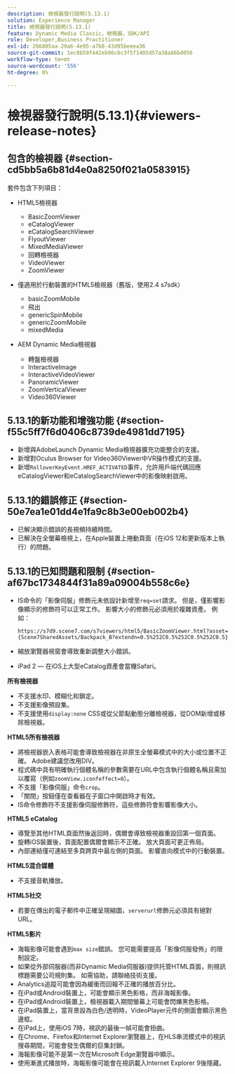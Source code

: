 ```yaml
---
description: 檢視器發行說明(5.13.1)
solution: Experience Manager
title: 檢視器發行說明(5.13.1)
feature: Dynamic Media Classic，檢視器，SDK/API
role: Developer,Business Practitioner
exl-id: 266805aa-29a6-4e95-a7b8-43d95beeea36
source-git-commit: 1ec8b59f442eb96c6c3f5f1405d57a38a86bd056
workflow-type: tm+mt
source-wordcount: '556'
ht-degree: 0%

---
```


# 檢視器發行說明(5.13.1){#viewers-release-notes}

## 包含的檢視器 {#section-cd5bb5a6b81d4e0a8250f021a0583915}

套件包含下列項目：

* HTML5檢視器

   * BasicZoomViewer
   * eCatalogViewer
   * eCatalogSearchViewer
   * FlyoutViewer
   * MixedMediaViewer
   * 回轉檢視器
   * VideoViewer
   * ZoomViewer

* 僅適用於行動裝置的HTML5檢視器（舊版，使用2.4 s7sdk）

   * basicZoomMobile
   * 飛出
   * genericSpinMobile
   * genericZoomMobile
   * mixedMedia

* AEM Dynamic Media檢視器

   * 轉盤檢視器
   * InteractiveImage
   * InteractiveVideoViewer
   * PanoramicViewer
   * ZoomVerticalViewer
   * Video360Viewer

## 5.13.1的新功能和增強功能 {#section-f55c5ff7f6d0406c8739de4981dd7195}

* 新增與AdobeLaunch Dynamic Media檢視器擴充功能整合的支援。
* 新增對Oculus Browser for Video360Viewer中VR操作模式的支援。
* 新增`RolloverKeyEvent.HREF_ACTIVATED`事件，允許用戶端代碼回應eCatalogViewer和eCatalogSearchViewer中的影像映射啟用。

## 5.13.1的錯誤修正 {#section-50e7ea1e01dd4e1fa9c8b3e00eb002b4}

* 已解決顯示錯誤的長視頻持續時間。
* 已解決在全螢幕檢視上，在Apple裝置上捲動頁面（在iOS 12和更新版本上執行）的問題。

## 5.13.1的已知問題和限制 {#section-af67bc1734844f31a89a09004b558c6e}

* IS命令的「影像伺服」修飾元未依設計新增至`req=set`請求。 但是，僅影響影像顯示的修飾符可以正常工作。 影響大小的修飾元必須用於複雜資產。 例如：

   `https://s7d9.scene7.com/s7viewers/html5/BasicZoomViewer.html?asset= {Scene7SharedAssets/Backpack_B?extendn=0.5%252C0.5%252C0.5%252C0.5}`

* 縮放瀏覽器視窗會導致重新調整大小錯誤。
* iPad 2 — 在iOS上大型eCatalog資產會當機Safari。

**所有檢視器**

* 不支援水印、模糊化和鎖定。
* 不支援影像預設集。
* 不支援使用`display:none` CSS或從父節點動態分離檢視器，從DOM新增或移除檢視器。

**HTML5所有檢視器**

* 將檢視器嵌入表格可能會導致檢視器在非原生全螢幕模式中的大小或位置不正確。 Adobe建議您改用DIV。
* 程式碼中具有明確執行個體名稱的參數需要在URL中包含執行個體名稱且需加以覆寫（例如`zoomView.iconfeffect=0`）。
* 不支援「影像伺服」命令`crop`。
* 「關閉」按鈕僅在查看器在子窗口中開啟時才有效。
* IS命令修飾符不支援影像伺服修飾符，這些修飾符會影響影像大小。

**HTML5 eCatalog**

* 導覽至其他HTML頁面然後返回時，偶爾會導致檢視器重設回第一個頁面。
* 旋轉iOS裝置後，頁面配置偶爾會顯示不正確。 放大頁面可更正佈局。
* 內部連結僅可連結至多頁跨頁中最左側的頁面。 影響直向模式中的行動裝置。

**HTML5混合媒體**

* 不支援音軌播放。

**HTML5社交**

* 若要在傳出的電子郵件中正確呈現縮圖，`serverurl`修飾元必須具有絕對URL。

**HTML5影片**

* 海報影像可能會遇到`max size`錯誤。 您可能需要提高「影像伺服發佈」的限制設定。
* 如果從外部伺服器(而非Dynamic Media伺服器)提供托管HTML頁面，則視訊標題需要公司規則集。 如需協助，請聯絡技術支援。
* Analytics追蹤可能會因為緩衝而回報不正確的播放百分比。
* 在iPad或Android裝置上，可能會顯示黑色影格，而非海報影像。
* 在iPad或Android裝置上，檢視器載入期間螢幕上可能會閃爍黑色影格。
* 在iPad裝置上，當背景設為白色/透明時，VideoPlayer元件的側面會顯示黑色邊框。
* 在iPad上，使用iOS 7時，視訊的最後一幀可能會扭曲。
* 在Chrome、Firefox和Internet Explorer瀏覽器上，在HLS串流模式中的視訊搜尋期間，可能會發生偶爾的巨集封鎖。
* 海報影像可能不是第一次在Microsoft Edge瀏覽器中顯示。
* 使用漸進式播放時，海報影像可能會在視訊載入Internet Explorer 9後隱藏。
